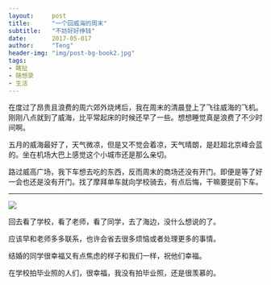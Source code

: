 ```yaml
---
layout:     post
title:      "一个回威海的周末"
subtitle:   "不妨好好挣钱"
date:       2017-05-017
author:     "Teng"
header-img: "img/post-bg-book2.jpg"
tags:
- 瞎扯
- 随想录
- 生活
---
```


在度过了昂贵且浪费的周六郊外烧烤后，我在周末的清晨登上了飞往威海的飞机。刚刚八点就到了威海，比平常起床的时候还早了一些。想想睡觉真是浪费了不少时间啊。

五月的威海最好了，天气微凉，但是又不觉会着凉，天气晴朗，是赶超北京峰会蓝的。坐在机场大巴上感觉这个小城市还是那么亲切。

路过威高广场，我下车想去吃的东西，反而周末的商场还没有开门。即便是等了好一会也还是没有开门。找了摩拜单车就向学校骑去，有点后悔，干嘛要提前下车。



----

![](http://images.tengblog.cn/17-5-16/52397371-file_1494944228673_67c6.gif)

回去看了学校，看了老师，看了同学，去了海边，没什么想说的了。

应该早和老师多多联系，也许会省去很多烦恼或者处理更多的事情。

结婚的同学很幸福又有点焦虑的样子和我们一样，祝他们幸福。

在学校拍毕业照的人们，很幸福，我没有拍毕业照，还是很羡慕的。



